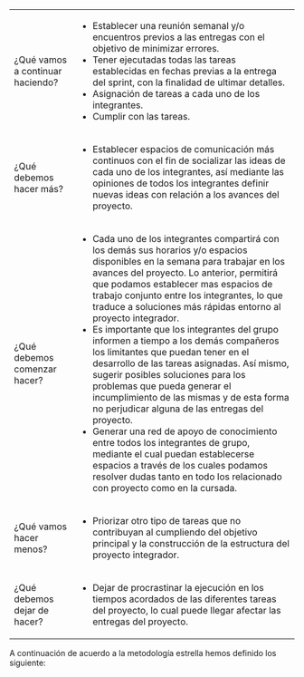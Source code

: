 <table>
    <tr>
        <td>¿Qué vamos a continuar haciendo?</td>
        <td>
            <ul>
                <li>Establecer una reunión semanal y/o encuentros previos a las entregas con el objetivo de minimizar errores.</li>
                <li>Tener ejecutadas todas las tareas establecidas en fechas previas a la entrega del sprint, con la finalidad de ultimar detalles.</li>
                <li>Asignación de tareas a cada uno de los integrantes.</li>
                <li>Cumplir con las tareas.</li>
            </ul>
        </td>
    </tr>
    <tr>
        <td>¿Qué debemos hacer más?</td>
        <td>
            <ul>
                <li>Establecer espacios de comunicación más continuos con el fin de socializar las ideas de cada uno de los integrantes, así mediante las opiniones de todos los integrantes definir nuevas ideas con relación a los avances del proyecto.</li>
            </ul>
        </td>
    </tr>
    <tr>
        <td>¿Qué debemos comenzar hacer?</td>
        <td>
            <ul>
                <li>Cada uno de los integrantes compartirá con los demás sus horarios y/o espacios disponibles en la semana para trabajar en los avances del proyecto. Lo anterior, permitirá que podamos establecer mas espacios de trabajo conjunto entre los integrantes, lo que traduce a soluciones más rápidas entorno al proyecto integrador. </li>
                <li>Es importante que los integrantes del grupo informen a tiempo a los demás compañeros los limitantes que puedan tener en el desarrollo de las tareas asignadas. Así mismo, sugerir posibles soluciones para los problemas que pueda generar el incumplimiento de las mismas y de esta forma no perjudicar alguna de las entregas del proyecto.</li>
                <li>Generar una red de apoyo de conocimiento entre todos los integrantes de grupo, mediante el cual puedan establecerse espacios a través de los cuales podamos resolver dudas tanto en todo los relacionado con proyecto como en la cursada.</li>
            </ul>
        </td>
    </tr>
    <tr>
        <td>¿Qué vamos hacer menos?</td>
        <td>
            <ul>
                <li>Priorizar otro tipo de tareas que no contribuyan al cumpliendo del objetivo principal y la construcción de la estructura del proyecto integrador. </li>
            </ul>
        </td>
    </tr>
    <tr>
        <td>¿Qué debemos dejar de hacer?</td>
        <td>
            <ul>
                <li>Dejar de procrastinar la ejecución en los tiempos acordados de las diferentes tareas del proyecto, lo cual puede llegar afectar las entregas del proyecto.</li>
            </ul>
        </td>
    </tr>
</table>

A continuación de acuerdo a la metodología estrella hemos definido los siguiente:




